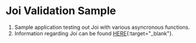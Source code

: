 # Joi Validation Sample

1. Sample application testing out Joi with various asyncronous functions.
2. Information regarding Joi can be found [HERE]('https://www.npmjs.com/package/joi'){:target="_blank"}.
<!-- 2. Information regarding Joi can be found <a href="https://www.npmjs.com/package/joi" target=”_blank”>HERE</a>. -->